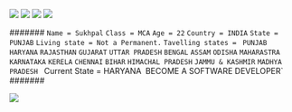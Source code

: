 
<a href="https://www.youtube.com/@HistoricalMania"><img src="https://img.shields.io/badge/YouTube-FF0000?style=for-the-badge&logo=youtube&logoColor=white"></a>
<a href="https://t.me/CREATIVITY_MAMBA" > <img src="https://img.shields.io/badge/Telegram-1877F2?style=for-the-badge&logo=Telegram&logoColor=white" ></a>
<a href="https://www.instagram.com/Sukhpalinsta/"> <img src="https://img.shields.io/badge/Instagram-E4405F?style=for-the-badge&logo=instagram&logoColor=white"></a>
<a href="https://m.twitter.com/SukhiKherera" > <img src="https://img.shields.io/badge/Twitter-1DA1F2?style=for-the-badge&logo=twitter&logoColor=white"> </a>

#######
`Name = Sukhpal`
`Class = MCA`
`Age = 22`
`Country = INDIA`
`State = PUNJAB`
`Living state = Not a Permanent.`
`Tavelling states = `
                    `PUNJAB`
                    `HARYANA`
                    `RAJASTHAN`
                    `GUJARAT`
                    `UTTAR PRADESH`
                    `BENGAL`
                    `ASSAM`
                    `ODISHA`
                    `MAHARASTRA`
                    `KARNATAKA`
                    `KERELA`
                    `CHENNAI`
                    `BIHAR`
                    `HIMACHAL PRADESH`
                    `JAMMU & KASHMIR`
                    `MADHYA PRADESH`
                    `
`Current State = HARYANA`
`BECOME A SOFTWARE DEVELOPER`
#######

<a href="https://github.com/FantasticSukhi/FantasticSukhi" ><img src="https://komarev.com/ghpvc/?username=FantasticSukhi&color=blueviolet&style=flat-square" ></a>
